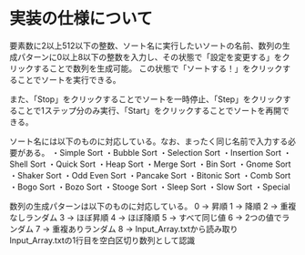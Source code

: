 # 実装の仕様について

要素数に2以上512以下の整数、ソート名に実行したいソートの名前、数列の生成パターンに0以上8以下の整数を入力し、その状態で「設定を変更する」をクリックすることで数列を生成可能。
この状態で「ソートする！」をクリックすることでソートを実行できる。

また、「Stop」をクリックすることでソートを一時停止、「Step」をクリックすることで1ステップ分のみ実行、「Start」をクリックすることでソートを再開できる。

ソート名には以下のものに対応している。なお、まったく同じ名前で入力する必要がある。
・Simple Sort
・Bubble Sort
・Selection Sort
・Insertion Sort
・Shell Sort
・Quick Sort
・Heap Sort
・Merge Sort
・Bin Sort
・Gnome Sort
・Shaker Sort
・Odd Even Sort
・Pancake Sort
・Bitonic Sort
・Comb Sort
・Bogo Sort
・Bozo Sort
・Stooge Sort
・Sleep Sort
・Slow Sort
・Special

数列の生成パターンは以下のものに対応している。
0 -> 昇順
1 -> 降順
2 -> 重複なしランダム
3 -> ほぼ昇順
4 -> ほぼ降順
5 -> すべて同じ値
6 -> 2つの値でランダム
7 -> 重複ありランダム
8 -> Input_Array.txtから読み取り　Input_Array.txtの1行目を空白区切り数列として認識
